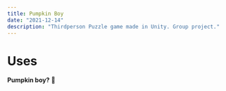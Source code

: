 ```yaml
---
title: Pumpkin Boy
date: "2021-12-14"
description: "Thirdperson Puzzle game made in Unity. Group project."
---
```



# Uses

**Pumpkin boy?**
🎃
